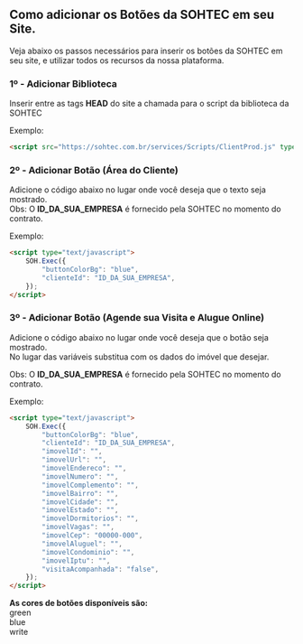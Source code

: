 ## Como adicionar os Botões da SOHTEC em seu Site.

Veja abaixo os passos necessários para inserir os botões da SOHTEC em seu site, e utilizar todos os recursos da nossa plataforma.

### 1º - Adicionar Biblioteca

Inserir entre as tags **HEAD** do site a chamada para o script da biblioteca da SOHTEC

Exemplo:
```html {.line-numbers}
<script src="https://sohtec.com.br/services/Scripts/ClientProd.js" type="text/javascript"></script>
```

### 2º - Adicionar Botão (Área do Cliente)

Adicione o código abaixo no lugar onde você deseja que o texto seja mostrado.</br>
Obs: O **ID_DA_SUA_EMPRESA** é fornecido pela SOHTEC no momento do contrato.

Exemplo:
```html {.line-numbers}
<script type="text/javascript">
    SOH.Exec({
        "buttonColorBg": "blue",
        "clienteId": "ID_DA_SUA_EMPRESA",
    });
</script>

```

### 3º - Adicionar Botão (Agende sua Visita e Alugue Online)

Adicione o código abaixo no lugar onde você deseja que o botão seja mostrado.</br>
No lugar das variáveis substitua com os dados do imóvel que desejar. 

Obs: O **ID_DA_SUA_EMPRESA** é fornecido pela SOHTEC no momento do contrato.

Exemplo:
```html {.line-numbers}
<script type="text/javascript">
    SOH.Exec({
        "buttonColorBg": "blue",
        "clienteId": "ID_DA_SUA_EMPRESA",
        "imovelId": "",
        "imovelUrl": "",
        "imovelEndereco": "",
        "imovelNumero": "",
        "imovelComplemento": "",
        "imovelBairro": "",
        "imovelCidade": "",
        "imovelEstado": "",
        "imovelDormitorios": "",
        "imovelVagas": "",
        "imovelCep": "00000-000",
        "imovelAluguel": "",
        "imovelCondominio": "",
        "imovelIptu": "",
        "visitaAcompanhada": "false",
    });
</script>
```

**As cores de botões disponíveis são:**</br>
green</br>
blue</br>
write</br>
